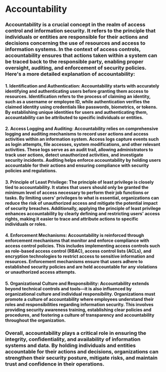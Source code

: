# Accountability

### Accountability is a crucial concept in the realm of access control and information security. It refers to the principle that individuals or entities are responsible for their actions and decisions concerning the use of resources and access to information systems. In the context of access controls, accountability ensures that actions taken within a system can be traced back to the responsible party, enabling proper oversight, auditing, and enforcement of security policies. Here's a more detailed explanation of accountability:

#### 1. **Identification and Authentication**: Accountability starts with accurately identifying and authenticating users before granting them access to resources. Identification refers to the process of claiming an identity, such as a username or employee ID, while authentication verifies the claimed identity using credentials like passwords, biometrics, or tokens. By establishing unique identities for users and authenticating them, accountability can be attributed to specific individuals or entities.

#### 2. **Access Logging and Auditing**: Accountability relies on comprehensive logging and auditing mechanisms to record user actions and access activities within an information system. Access logs capture events such as login attempts, file accesses, system modifications, and other relevant activities. These logs serve as an audit trail, allowing administrators to track user actions, detect unauthorized activities, and investigate security incidents. Auditing helps enforce accountability by holding users accountable for their actions and ensuring compliance with security policies and regulations.

#### 3. **Principle of Least Privilege**: The principle of least privilege is closely tied to accountability. It states that users should only be granted the minimum level of access necessary to perform their job functions or tasks. By limiting users' privileges to what is essential, organizations can reduce the risk of unauthorized access and mitigate the potential impact of security breaches. Additionally, applying the principle of least privilege enhances accountability by clearly defining and restricting users' access rights, making it easier to trace and attribute actions to specific individuals or roles.

#### 4. **Enforcement Mechanisms**: Accountability is reinforced through enforcement mechanisms that monitor and enforce compliance with access control policies. This includes implementing access controls such as role-based access control (RBAC), access control lists (ACLs), and encryption technologies to restrict access to sensitive information and resources. Enforcement mechanisms ensure that users adhere to established security policies and are held accountable for any violations or unauthorized access attempts.

#### 5. **Organizational Culture and Responsibility**: Accountability extends beyond technical controls and tools—it is also influenced by organizational culture and individual responsibility. Organizations must promote a culture of accountability where employees understand their roles and responsibilities regarding information security. This involves providing security awareness training, establishing clear policies and procedures, and fostering a culture of transparency and accountability throughout the organization.

### Overall, accountability plays a critical role in ensuring the integrity, confidentiality, and availability of information systems and data. By holding individuals and entities accountable for their actions and decisions, organizations can strengthen their security posture, mitigate risks, and maintain trust and confidence in their operations.
